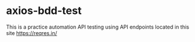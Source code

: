 # axios-bdd-test

This is a practice automation API testing using API endpoints 
located in this site https://reqres.in/